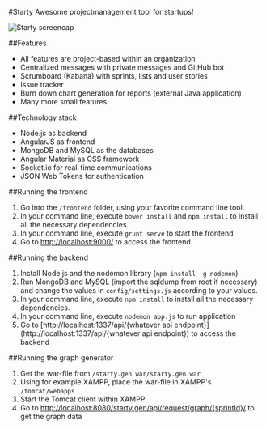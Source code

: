 #Starty
Awesome projectmanagement tool for startups!

![Starty screencap](http://i.imgur.com/LJu4zjK.png)

##Features
* All features are project-based within an organization
* Centralized messages with private messages and GitHub bot
* Scrumboard (Kabana) with sprints, lists and user stories
* Issue tracker
* Burn down chart generation for reports (external Java application)
* Many more small features

##Technology stack
* Node.js as backend
* AngularJS as frontend
* MongoDB and MySQL as the databases
* Angular Material as CSS framework
* Socket.io for real-time communications
* JSON Web Tokens for authentication

##Running the frontend

1. Go into the ```/frontend``` folder, using your favorite command line tool.
2. In your command line, execute ```bower install``` and ```npm install``` to install all the necessary dependencies.
3. In your command line, execute ```grunt serve``` to start the frontend
4. Go to [http://localhost:9000/](http://localhost:9000/) to access the frontend

##Running the backend

1. Install Node.js and the nodemon library (```npm install -g nodemon```)
2. Run MongoDB and MySQL (import the sqldump from root if necessary) and change the values in ```config/settings.js``` according to your values.
3. In your command line, execute ```npm install``` to install all the necessary dependencies.
4. In your command line, execute ```nodemon app.js``` to run application
5. Go to [http://localhost:1337/api/{whatever api endpoint}](http://localhost:1337/api/{whatever api endpoint}) to access the backend

##Running the graph generator

1. Get the war-file from ```/starty.gen war/starty.gen.war```
2. Using for example XAMPP, place the war-file in XAMPP's ```/tomcat/webapps```
3. Start the Tomcat client within XAMPP
4. Go to [http://localhost:8080/starty.gen/api/request/graph/{sprintId}/](http://localhost:8080/starty.gen/api/request/graph/{sprintId}/) to get the graph data
